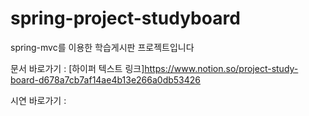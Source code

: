 # spring-project-studyboard
spring-mvc를 이용한 학습게시판 프로젝트입니다



문서 바로가기 :
[하이퍼 텍스트 링크]https://www.notion.so/project-study-board-d678a7cb7af14ae4b13e266a0db53426

시연 바로가기 :
